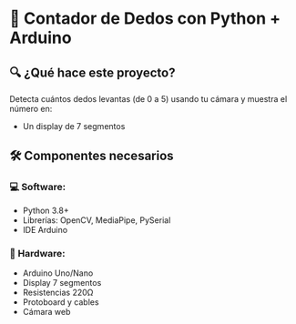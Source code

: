 # 📌 Contador de Dedos con Python + Arduino

## 🔍 ¿Qué hace este proyecto?
Detecta cuántos dedos levantas (de 0 a 5) usando tu cámara y muestra el número en:
- Un display de 7 segmentos

## 🛠️ Componentes necesarios
### 💻 Software:
- Python 3.8+ 
- Librerías: OpenCV, MediaPipe, PySerial
- IDE Arduino

### 🔌 Hardware:
- Arduino Uno/Nano
- Display 7 segmentos
- Resistencias 220Ω
- Protoboard y cables
- Cámara web
